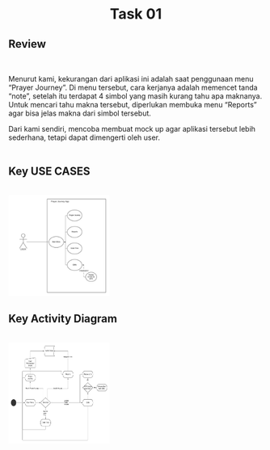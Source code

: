<h1 align="center">Task 01</h1>

<h2>Review</h2><br>

Menurut kami, kekurangan dari aplikasi ini adalah saat penggunaan menu “Prayer Journey”. Di menu tersebut, cara kerjanya adalah memencet tanda “note”, setelah itu terdapat 4 simbol yang masih kurang tahu apa maknanya. Untuk mencari tahu makna tersebut, diperlukan membuka menu “Reports” agar bisa jelas makna dari simbol tersebut.

Dari kami sendiri, mencoba membuat mock up agar aplikasi tersebut lebih sederhana, tetapi dapat dimengerti oleh user.
<br><br>

<h2>Key USE CASES</h2><br>
<img src="Use Case.jpeg" height="200px" width="200px">

<h2>Key Activity Diagram</h2><br>
<img src="Activity Diagram.jpeg" height="200px" width="200px">
